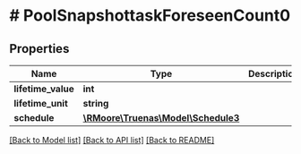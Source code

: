 # # PoolSnapshottaskForeseenCount0

## Properties

Name | Type | Description | Notes
------------ | ------------- | ------------- | -------------
**lifetime_value** | **int** |  | [optional]
**lifetime_unit** | **string** |  | [optional]
**schedule** | [**\RMoore\Truenas\Model\Schedule3**](Schedule3.md) |  | [optional]

[[Back to Model list]](../../README.md#models) [[Back to API list]](../../README.md#endpoints) [[Back to README]](../../README.md)
